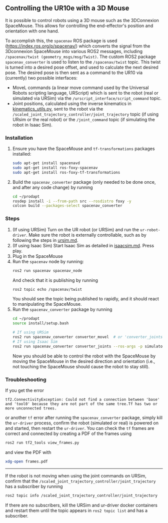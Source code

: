 ## Controlling the UR10e with a 3D Mouse

It is possible to control robots using a 3D mouse such as the 3DConnexion SpaceMouse. This allows for controlling the end-effector's position and orientation with one hand.

To accomplish this, the `spacenav` ROS package is used (https://index.ros.org/p/spacenav/) which converts the signal from the 3Dconnexion SpaceMouse into various ROS2 messages, including `/spacenav/twist (geometry_msgs/msg/Twist)`. The custom ROS2 package `spacenav_converter` is used to listen to the `/spacenav/twist` topic. This twist is turned into a desired pose offset, and used to calculate the next desired pose. The desired pose is then sent as a command to the UR10 via (currently) two possible interfaces:
- MoveL commands (a linear move command used by the Universal Robots scripting language, URScript) which is sent to the robot (real or simulated via URSim) via the `/urscript_interface/script_command` topic.
- Joint positions, calculated using the inverse kinematics in [kinematics_utils.py](../src/spacenav_converter/spacenav_to_movel/kinematics_utils.py), sent to the robot via the `/scaled_joint_trajectory_controller/joint_trajectory` topic (if using URsim or the real robot) or the `/joint_command` topic (if simulating the robot in Isaac Sim).


### Installation
1. Ensure you have the SpaceMouse and `tf-transformations` packages installed:
    ```bash
    sudo apt-get install spacenavd
    sudo apt-get install ros-foxy-spacenav
    sudo apt-get install ros-foxy-tf-transformations
    ```
2. Build the `spacenav_converter` package (only needed to be done once, and after any code change) by running
    ```bash
    cd ~/prodapt
    rosdep install -i --from-path src --rosdistro foxy -y
    colcon build --packages-select spacenav_converter
    ```

### Steps
1. (If using URSim) Turn on the UR robot (or URSim) and run the `ur-robot-driver`. Make sure the robot is externally controllable, such as by following the steps in [ursim.md](./ursim.md).
2. (If using Isaac Sim) Start Isaac Sim as detailed in [isaacsim.md](./isaacsim.md). Press play.
3. Plug in the SpaceMouse
4. Run the `spacenav` node by running:
    ```bash
    ros2 run spacenav spacenav_node
    ```
    And check that it is publishing by running
    ```bash
    ros2 topic echo /spacenav/twist
    ```
    You should see the topic being published to rapidly, and it should react to manipulating the SpaceMouse.
5. Run the `spacenav_converter` package by running
    ```bash
    cd ~/prodapt
    source install/setup.bash

    # If using URSim
    ros2 run spacenav_converter converter_movel  # or 'converter_joints' to control via joint positions
    # If using Isaac Sim
    ros2 run spacenav_converter converter_joints --ros-args -p simulator:=isaacsim
    ```
    Now you should be able to control the robot with the SpaceMouse by moving the SpaceMouse in the desired direction and orientation (i.e., not touching the SpaceMouse should cause the robot to stay still).


### Troubleshooting
If you get the error
```
tf2.ConnectivityException: Could not find a connection between 'base' and 'tool0' because they are not part of the same tree.Tf has two or more unconnected trees.
```
or another `tf` error after running the `spacenav_converter` package, simply kill the `ur-driver` process, confirm the robot (simulated or real) is powered on and started, then restart the `ur-driver`. You can check the `tf` frames are correct and connected by creating a PDF of the frames using
```bash
ros2 run tf2_tools view_frames.py
```
and view the PDF with
```bash
xdg-open frames.pdf
```
---
If the robot is not moving when using the joint commands on URSim, confirm that the `/scaled_joint_trajectory_controller/joint_trajectory` has a subscriber by running
```bash
ros2 topic info /scaled_joint_trajectory_controller/joint_trajectory
```
If there are no subscribers, kill the URSim and ur-driver docker containers and restart them until the topic appears in `ros2 topic list` and has a subscriber.
